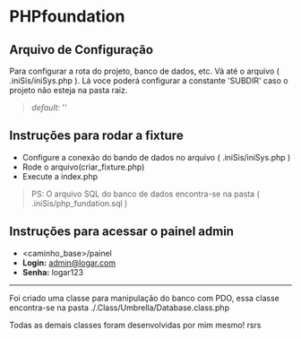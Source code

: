 # PHPfoundation #

## Arquivo de Configuração ##
Para configurar a rota do projeto, banco de dados, etc.
Vá até o arquivo ( .iniSis/iniSys.php ). Lá voce poderá configurar
a constante 'SUBDIR' caso o projeto não esteja na pasta raiz.
> *default:* '<blanck>'

## Instruções para rodar a fixture ##
- Configure a conexão do bando de dados no arquivo ( .iniSis/iniSys.php )
- Rode o arquivo(criar_fixture.php)
- Execute a index.php

>PS: O arquivo SQL do banco de dados encontra-se na pasta ( .iniSis/php_fundation.sql )

## Instruções para acessar o painel admin ##
- <caminho_base>/painel
- **Login:** admin@logar.com
- **Senha:** logar123


----------------

Foi criado uma classe para manipulação do banco com PDO, essa classe encontra-se na pasta
./.Class/Umbrella/Database.class.php


Todas as demais classes foram desenvolvidas por mim mesmo! rsrs
